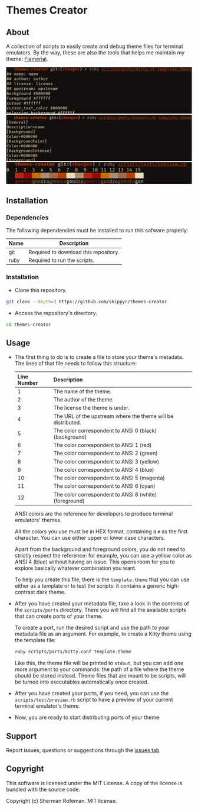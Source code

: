 # Themes Creator

## About

A collection of scripts to easily create and debug theme files for terminal
emulators. By the way, these are also the tools that helps me maintain my
theme: [Flamerial](https://github.com/skippyr/flamerial).

![](images/preview-kitty.png)
![](images/preview-konsole.png)
![](images/preview.png)

## Installation

### Dependencies

The following dependencies must be installed to run this sofware properly:

| Name | Description |
| - | - |
| git | Required to download this repository. |
| ruby | Required to run the scripts. |

### Installation

- Clone this repository.

```bash
git clone --depth=1 https://github.com/skippyr/themes-creator
```

- Access the repository's directory.

```bash
cd themes-creator
```

## Usage

- The first thing to do is to create a file to store your theme's metadata.
  The lines of that file needs to follow this structure:

  | Line Number | Description |
  | - | - |
  | 1 | The name of the theme. |
  | 2 | The author of the theme. |
  | 3 | The license the theme is under. |
  | 4 | The URL of the upstream where the theme will be distributed. |
  | 5 | The color correspondent to ANSI 0 (black) (background)
  | 6 | The color correspondent to ANSI 1 (red)
  | 7 | The color correspondent to ANSI 2 (green)
  | 8 | The color correspondent to ANSI 3 (yellow)
  | 9 | The color correspondent to ANSI 4 (blue)
  | 10 | The color correspondent to ANSI 5 (magenta)
  | 11 | The color correspondent to ANSI 6 (cyan)
  | 12 | The color correspondent to ANSI 8 (white) (foreground)

  ANSI colors are the reference for developers to produce terminal emulators'
  themes.

  All the colors you use must be in HEX format, containing a `#` as the first
  character. You can use either upper or lower case characters.

  Apart from the background and foreground colors, you do not need to strictly
  respect the reference: for example, you can use a yellow color as ANSI 4
  (blue) without having an issue. This opens room for you to explore basically
  whatever combination you want.

  To help you create this file, there is the `template.theme` that you can
  use either as a template or to test the scripts: it contains a generic
  high-contrast dark theme.

- After you have created your metadata file, take a look in the contents of the
  `scripts/ports` directory. There you will find all the available scripts
  that can create ports of your theme.

  To create a port, run the desired script and use the path to your metadata
  file as an argument. For example, to create a Kitty theme using the template
  file:

  ```bash
  ruby scripts/ports/kitty.conf template.theme
  ```

  Like this, the theme file will be printed to `stdout`, but you can add one
  more argument to your commands: the path of a file where the theme should
  be stored instead. Theme files that are meant to be scripts, will
  be turned into executables automatically once created.

- After you have created your ports, if you need, you can use the
  `scripts/test/preview.rb` script to have a preview of your current terminal
  emulator's theme.

- Now, you are ready to start distributing ports of your theme.

## Support

Report issues, questions or suggestions through the [issues tab](https://github.com/skippyr/chinatown/issues).

## Copyright

This software is licensed under the MIT License. A copy of the license is
bundled with the source code.

Copyright (c) Sherman Rofeman. MIT license.

